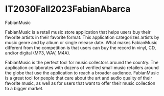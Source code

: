 # IT2030Fall2023FabianAbarca

FabianMusic

FabianMusic is a retail music store application that helps users buy their 
favorite artists in their favorite format. This application categorizes artists 
by music genre and by album or single release date. What makes FabianMusic 
different from the competition is that users can buy the record in vinyl, CD, 
and/or digital (MP3, WAV, M4A).

FabianMusic is the perfect tool for music collectors around the country. 
The application collaborates with dozens of verified small music retailers around 
the globe that use the application to reach a broader audience. FabianMusic 
is a great tool for people that care about the art and audio quality of their 
favorite music, as well as for users that want to offer their music collection 
to a bigger market.

